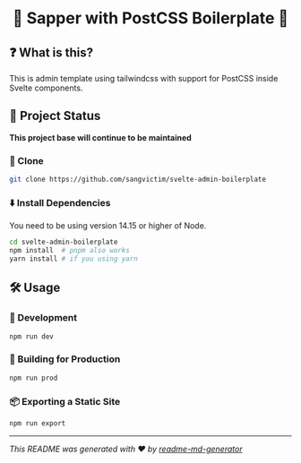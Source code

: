 <h1 align="center">👋 Sapper with PostCSS Boilerplate 👋</h1>

## ❓ What is this?
This is admin template using tailwindcss with support for PostCSS inside Svelte components.

## 🧭 Project Status
**This project base will continue to be maintained**

### 🐑 Clone
```sh
git clone https://github.com/sangvictim/svelte-admin-boilerplate
```

### ⬇️ Install Dependencies
You need to be using version 14.15 or higher of Node.

```sh
cd svelte-admin-boilerplate
npm install  # pnpm also works
yarn install # if you using yarn
```

## 🛠 Usage

### 🧪 Development
```sh
npm run dev
```

### 🔨 Building for Production
```sh
npm run prod
```

### 📦 Exporting a Static Site
```sh
npm run export
```

***
_This README was generated with ❤️ by [readme-md-generator](https://github.com/kefranabg/readme-md-generator)_